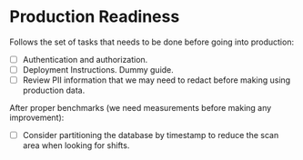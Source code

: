 # Production Readiness

Follows the set of tasks that needs to be done before going into production:
- [ ] Authentication and authorization.
- [ ] Deployment Instructions. Dummy guide.
- [ ] Review PII information that we may need to redact before making using production data.

After proper benchmarks (we need measurements before making any improvement):
- [ ] Consider partitioning the database by timestamp to reduce the scan area when looking for shifts.
